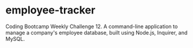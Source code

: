 # employee-tracker
Coding Bootcamp Weekly Challenge 12. A command-line application to manage a company's employee database, built using Node.js, Inquirer, and MySQL.
